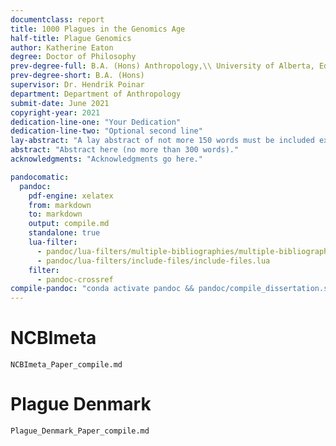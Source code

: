 ```yaml
---
documentclass: report
title: 1000 Plagues in the Genomics Age
half-title: Plague Genomics
author: Katherine Eaton
degree: Doctor of Philosophy
prev-degree-full: B.A. (Hons) Anthropology,\\ University of Alberta, Edmonton, Canada
prev-degree-short: B.A. (Hons)
supervisor: Dr. Hendrik Poinar
department: Department of Anthropology
submit-date: June 2021
copyright-year: 2021
dedication-line-one: "Your Dedication"
dedication-line-two: "Optional second line"
lay-abstract: "A lay abstract of not more 150 words must be included explaining the key goals and contributions of the thesis in lay terms that is accessible to the general public."
abstract: "Abstract here (no more than 300 words)."
acknowledgments: "Acknowledgments go here."

pandocomatic:
  pandoc:
    pdf-engine: xelatex  
    from: markdown
    to: markdown
    output: compile.md
    standalone: true
    lua-filter:
      - pandoc/lua-filters/multiple-bibliographies/multiple-bibliographies.lua    
      - pandoc/lua-filters/include-files/include-files.lua
    filter:
      - pandoc-crossref
compile-pandoc: "conda activate pandoc && pandoc/compile_dissertation.sh"
---
```


# NCBImeta

```{.include shift-heading-level-by=1}
NCBImeta_Paper_compile.md
```

# Plague Denmark

```{.include shift-heading-level-by=1}
Plague_Denmark_Paper_compile.md
```
